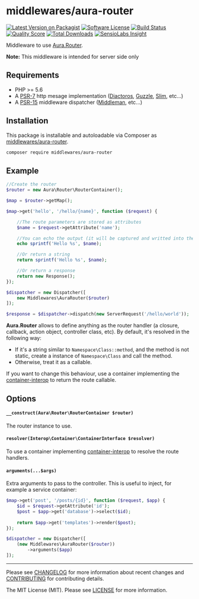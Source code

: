 # middlewares/aura-router

[![Latest Version on Packagist][ico-version]][link-packagist]
[![Software License][ico-license]](LICENSE.md)
[![Build Status][ico-travis]][link-travis]
[![Quality Score][ico-scrutinizer]][link-scrutinizer]
[![Total Downloads][ico-downloads]][link-downloads]
[![SensioLabs Insight][ico-sensiolabs]][link-sensiolabs]

Middleware to use [Aura.Router](https://github.com/auraphp/Aura.Router/).

**Note:** This middleware is intended for server side only

## Requirements

* PHP >= 5.6
* A [PSR-7](https://packagist.org/providers/psr/http-message-implementation) http mesage implementation ([Diactoros](https://github.com/zendframework/zend-diactoros), [Guzzle](https://github.com/guzzle/psr7), [Slim](https://github.com/slimphp/Slim), etc...)
* A [PSR-15](https://github.com/http-interop/http-middleware) middleware dispatcher ([Middleman](https://github.com/mindplay-dk/middleman), etc...)

## Installation

This package is installable and autoloadable via Composer as [middlewares/aura-router](https://packagist.org/packages/middlewares/aura-router).

```sh
composer require middlewares/aura-router
```

## Example

```php
//Create the router
$router = new Aura\Router\RouterContainer();

$map = $router->getMap();

$map->get('hello', '/hello/{name}', function ($request) {

    //The route parameters are stored as attributes
    $name = $request->getAttribute('name');

    //You can echo the output (it will be captured and writted into the body)
    echo sprintf('Hello %s', $name);

    //Or return a string
    return sprintf('Hello %s', $name);

    //Or return a response
    return new Response();
});

$dispatcher = new Dispatcher([
	new Middlewares\AuraRouter($router)
]);

$response = $dispatcher->dispatch(new ServerRequest('/hello/world'));
```

**Aura.Router** allows to define anything as the router handler (a closure, callback, action object, controller class, etc). By default, it's resolved in the following way:

* If it's a string similar to `Namespace\Class::method`, and the method is not static, create a instance of `Namespace\Class` and call the method.
* Otherwise, treat it as a callable.

If you want to change this behaviour, use a container implementing the [container-interop](https://github.com/container-interop/container-interop) to return the route callable.

## Options

#### `__construct(Aura\Router\RouterContainer $router)`

The router instance to use. 

#### `resolver(Interop\Container\ContainerInterface $resolver)`

To use a container implementing [container-interop](https://github.com/container-interop/container-interop) to resolve the route handlers.

#### `arguments(...$args)`

Extra arguments to pass to the controller. This is useful to inject, for example a service container:

```php
$map->get('post', '/posts/{id}', function ($request, $app) {
    $id = $request->getAttribute('id');
    $post = $app->get('database')->select($id);
    
    return $app->get('templates')->render($post);
});

$dispatcher = new Dispatcher([
    (new Middlewares\AuraRouter($router))
        ->arguments($app)
]);

```

---

Please see [CHANGELOG](CHANGELOG.md) for more information about recent changes and [CONTRIBUTING](CONTRIBUTING.md) for contributing details.

The MIT License (MIT). Please see [LICENSE](LICENSE) for more information.

[ico-version]: https://img.shields.io/packagist/v/middlewares/aura-router.svg?style=flat-square
[ico-license]: https://img.shields.io/badge/license-MIT-brightgreen.svg?style=flat-square
[ico-travis]: https://img.shields.io/travis/middlewares/aura-router/master.svg?style=flat-square
[ico-scrutinizer]: https://img.shields.io/scrutinizer/g/middlewares/aura-router.svg?style=flat-square
[ico-downloads]: https://img.shields.io/packagist/dt/middlewares/aura-router.svg?style=flat-square
[ico-sensiolabs]: https://img.shields.io/sensiolabs/i/36786f5a-2a15-4399-8817-8f24fcd8c0b4.svg?style=flat-square

[link-packagist]: https://packagist.org/packages/middlewares/aura-router
[link-travis]: https://travis-ci.org/middlewares/aura-router
[link-scrutinizer]: https://scrutinizer-ci.com/g/middlewares/aura-router
[link-downloads]: https://packagist.org/packages/middlewares/aura-router
[link-sensiolabs]: https://insight.sensiolabs.com/projects/36786f5a-2a15-4399-8817-8f24fcd8c0b4
